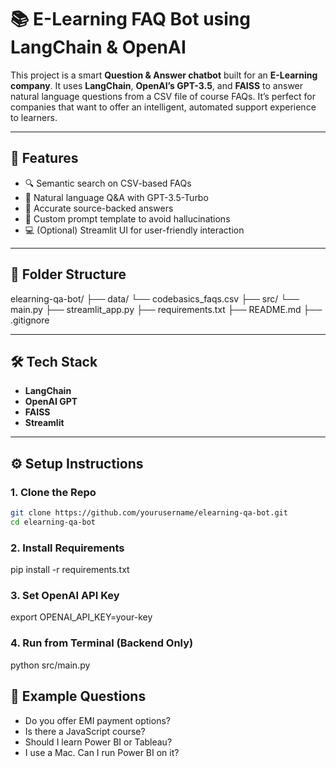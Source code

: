# 📚 E-Learning FAQ Bot using LangChain & OpenAI

This project is a smart **Question & Answer chatbot** built for an **E-Learning company**. It uses **LangChain**, **OpenAI’s GPT-3.5**, and **FAISS** to answer natural language questions from a CSV file of course FAQs. It’s perfect for companies that want to offer an intelligent, automated support experience to learners.

---

## 🚀 Features

- 🔍 Semantic search on CSV-based FAQs
- 🤖 Natural language Q&A with GPT-3.5-Turbo
- 📎 Accurate source-backed answers
- 🧠 Custom prompt template to avoid hallucinations
- 💻 (Optional) Streamlit UI for user-friendly interaction

---

## 📂 Folder Structure
elearning-qa-bot/ 
├── data/ 
    └── codebasics_faqs.csv 
├── src/ 
    └── main.py 
├── streamlit_app.py 
├── requirements.txt 
├── README.md 
├── .gitignore


---

## 🛠️ Tech Stack

- **LangChain**
- **OpenAI GPT**
- **FAISS**
- **Streamlit**

---

## ⚙️ Setup Instructions

### 1. Clone the Repo

```bash
git clone https://github.com/yourusername/elearning-qa-bot.git
cd elearning-qa-bot
```

### 2. Install Requirements
pip install -r requirements.txt

### 3. Set OpenAI API Key
export OPENAI_API_KEY=your-key

### 4. Run from Terminal (Backend Only)
python src/main.py


## 🧪 Example Questions
- Do you offer EMI payment options?
- Is there a JavaScript course?
- Should I learn Power BI or Tableau?
- I use a Mac. Can I run Power BI on it?





